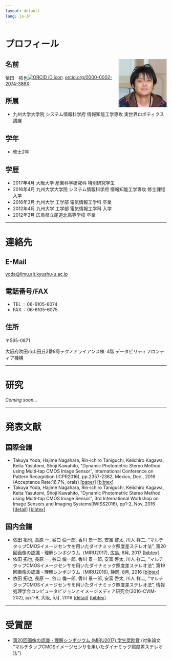 ```yaml
---
layout: default
lang: ja-JP
---
```


# [](#header-1)プロフィール
## [](#header-2)名前<img src="face.png" width="150" height="150" style="float:right">
依田　拓也<a href="https://orcid.org/0000-0002-2074-386X" target="orcid.widget" rel="noopener noreferrer" style="vertical-align:top;"><img src="https://orcid.org/sites/default/files/images/orcid_16x16.png" style="width:1em;margin-right:.5em;" alt="ORCID iD icon">orcid.org/0000-0002-2074-386X</a>

## [](#header-2)所属
* 九州大学大学院 システム情報科学府 情報知能工学専攻 実世界ロボティクス講座

## [](#header-2)学年
* 修士2年

## [](#header-2)学歴
* 2017年4月 大阪大学 産業科学研究科 特別研究学生
* 2016年4月	九州大学大学院 システム情報科学府 情報知能工学専攻 修士課程 入学
* 2016年3月	九州大学 工学部 電気情報工学科 卒業
* 2012年4月	九州大学 工学部 電気情報工学科 入学
* 2012年3月	広島県立尾道北高等学校 卒業

---
# [](#header-1)連絡先
## [](#header-2)E-Mail
yoda@limu.ait.kyushu-u.ac.jp

## [](#header-2)電話番号/FAX
* TEL : 06-6105-6074 
* FAX : 06-6105-6075

## [](#header-2)住所
〒565-0871

大阪府吹田市山田丘2番8号テクノアライアンス棟 4階 データビリティフロンティア機構

---
# [](#header-1)研究
*Coming soon...*

---
# [](#header-1)発表文献
## [](#header-2)国際会議
* Takuya Yoda, Hajime Nagahara, Rin-ichiro Taniguchi, Keiichiro Kagawa, Keita Yasutomi, Shoji Kawahito, "Dynamic Photometric Stereo Method using Multi-tap CMOS Image Sensor", International Conference on Pattern Recognition (ICPR2016), pp.2357-2362, Mexico, Dec., 2016 (Acceptance Rate:16.7%, orals) <a href="http://ieeexplore.ieee.org/document/7899988/" target="_blank">[paper]</a> <a href="biblio/bibtex0004.bib">[bibtex]</a>
* Takuya Yoda, Hajime Nagahara, Rin-ichiro Taniguchi, Keiichiro Kagawa, Keita Yasutomi, Shoji Kawahito, "Dynamic Photometric Stereo Method using Multi-tap CMOS Image Sensor", 3rd International Workshop on Image Sensors and Imaging Systems(IWISS2016), pp1-2, Nov, 2016 <a href="http://www.ite.or.jp/ken/paper/20161117uA59/eng/" target="_blank">[detail]</a> <a href="biblio/bibtex0003.bib">[bibtex]</a>

## [](#header-2)国内会議
* 依田 拓也, 長原 一, 谷口 倫一郎, 香川 景一郎, 安富 啓太, 川人 祥二, “マルチタップCMOSイメージセンサを用いたダイナミック照度差ステレオ法”, 第20回画像の認識・理解シンポジウム（MIRU2017), 広島, 8月, 2017 <a href="biblio/bibtex0005.bib">[bibtex]</a>
* 依田 拓也, 長原 一, 谷口 倫一郎, 香川 景一郎, 安富 啓太, 川人 祥二, “マルチタップCMOSイメージセンサを用いたダイナミック照度差ステレオ法”, 第19回画像の認識・理解シンポジウム（MIRU2016), 静岡, 8月, 2016 <a href="biblio/bibtex0002.bib">[bibtex]</a>
* 依田 拓也, 長原 一, 谷口 倫一郎, 香川 景一郎, 安富 啓太, 川人 祥二, “マルチタップCMOSイメージセンサを用いたダイナミック照度差ステレオ法”, 情報処理学会コンピュータビジョンとイメージメディア研究会(2016-CVIM-202), pp.1-8, 大阪, 5月, 2016 <a href="https://ipsj.ixsq.nii.ac.jp/ej/index.php?active_action=repository_view_main_item_detail&page_id=13&block_id=8&item_id=159158&item_no=1" target="_blank">[detail]</a> <a href="biblio/bibtex0001.bib">[bibtex]</a>

---
# [](#header-1)受賞歴
* <a href="http://cvim.ipsj.or.jp/MIRU2017/index.php?id=awards">第20回画像の認識・理解シンポジウム (MIRU2017) 学生奨励賞</a> (対象論文 “マルチタップCMOSイメージセンサを用いたダイナミック照度差ステレオ法”)
